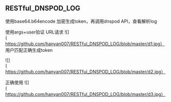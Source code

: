 ## RESTful_DNSPOD_LOG


使用base64.b64encode 加密生成token，再调用dnspod API，查看解析log

使用args+user验证 URL请求
![](https://github.com/hanyan007/RESTful_DNSPOD_LOG/blob/master/d1.jpg）
用户匹配正确生成token

![](https://github.com/hanyan007/RESTful_DNSPOD_LOG/blob/master/d2.jpg）

正确使用
![](https://github.com/hanyan007/RESTful_DNSPOD_LOG/blob/master/d3.jpg）
